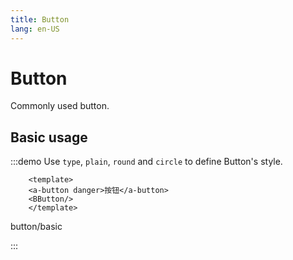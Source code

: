 ```yaml
---
title: Button
lang: en-US
---
```


# Button

Commonly used button.

## Basic usage

:::demo Use `type`, `plain`, `round` and `circle` to define Button's style.
```vue
    <template>
    <a-button danger>按钮</a-button>
    <BButton/>
    </template>
```

button/basic

:::

